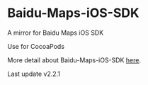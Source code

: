 Baidu-Maps-iOS-SDK
==================

A mirror for Baidu Maps iOS SDK

Use for CocoaPods

More detail about Baidu-Maps-iOS-SDK [here](http://developer.baidu.com/map/sdkiosdev-1.htm).

Last update v2.2.1
